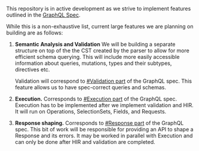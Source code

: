 This repository is in active development as we strive to implement features outlined in the [GraphQL Spec](https://spec.graphql.org/).

While this is a non-exhaustive list, current large features we are planning on building are as follows:

1. **Semantic Analysis and Validation**
    We will be building a separate structure on top of the the CST created by
    the parser to allow for more efficient schema querying. This will include more
    easily accessible information about queries, mutations, types and their
    subtypes, directives etc.

    Validation will correspond to [#Validation part](https://spec.graphql.org/October2021/#sec-Validation)
    of the GraphQL spec. This feature allows us to have spec-correct queries and
    schemas.

3. **Execution.**
    Corresponds to [#Execution part](https://spec.graphql.org/October2021/#sec-Execution)
    of the GraphQL spec.  Execution has to be implemented after we implement
    validation and HIR. It will run on Operations, SelectionSets, Fields, and
    Requests.

4. **Response shaping.**
    Corresponds to [#Response part](https://spec.graphql.org/October2021/#sec-Response)
    of the GraphQL spec. This bit of work will be responsible for providing an
    API to shape a Response and its errors. It may be worked in parallel with
    Execution and can only be done after HIR and validation are completed.
